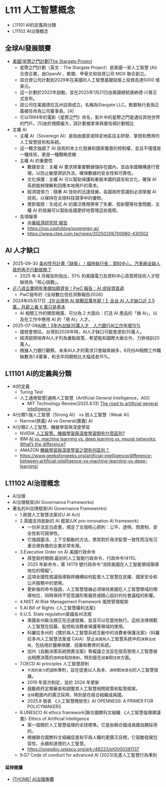 # L111 人工智慧概念
- L11101 AI的定義與分類
- L11102 AI治理概念

## 全球AI發展競賽
- [美國|星際之門計劃|The Stargate Project](https://zh.wikipedia.org/zh-tw/%E6%98%9F%E9%99%85%E4%B9%8B%E9%97%A8%E8%AE%A1%E5%88%92)
  - 星際之門計劃（英文：The Stargate Project）是美國一家人工智慧 (AI) 合資企業，由OpenAI 、軟銀、甲骨文和投資公司 MGX 聯合創立。
  - 該合資公司計劃到2029年在美國的人工智慧基礎設施上投資高達5000 億美元。
  - 這一計劃於2022年啟動，並在2025年1月21日由美國總統唐納德·川普正式宣布。
  - 該公司在美國德拉瓦州註冊成立，名稱為Stargate LLC。軟銀執行長孫正義被任命為公司董事長。[4]
  - 它以1994年的電影《星際之門》命名，影片中的星際之門是通往其他世界的門戶。[5]由於規模龐大，該計劃被拿來與曼哈頓計劃相比 
- 主權 AI
  - 主權 AI（Sovereign AI）是指由國家或特定地區自主研發、掌控和應用的人工智慧技術和系統。
  - 這一概念強調了 AI 技術的本土化發展和國家層面的控制權，並且不僅僅是一種技術，更是一種戰略思維
  - 主權 AI 的重要性
    - 數據安全：主權 AI 要求將重要數據儲存在國內，並由本國機構進行管理，以防止敏感資訊外流，確保數據的安全性和可靠性。
    - 文化保護：主權 AI 可以幫助保護和重振本國的語言和文化，確保 AI 系統能夠理解和回應本地用戶的需求。
    - 經濟競爭力：隨著 AI 技術的迅速發展，各國政府意識到必須掌握 AI 技術，以保持在全球科技競爭中的優勢。
    - 應對風險：生成式 AI 的廣泛應用帶來了失業、假新聞等社會問題，主權 AI 的發展可以幫助各國更好地管理這些風險。
  - 各項報導
    - [中華經濟研究院 報告](https://www.bing.com/ck/a?!&&p=e5cb4fb499b1a4bbe8b6c9a8aaad76892e6bfdc6c7831b6b7c60ecdd3fdd265dJmltdHM9MTc1OTM2MzIwMA&ptn=3&ver=2&hsh=4&fclid=116d6d72-2210-6655-20dc-783a230067ce&psq=%e4%b8%bb%e6%ac%8aAI&u=a1aHR0cHM6Ly93d3cuY2llci5lZHUudHcvc2l0ZS9jaWVyL3B1YmxpYy9kYXRhL05PMjE1LTA4NC0wODktJUU1JTlDJThCJUU5JTlBJTlCJUU3JUI2JTkzJUU2JUJGJTlGLSVFNSVCQiU5NiVFNiU5OCU4RSVFOCVCQyU5RCVFNiVCNCVBQSVFNSVCMCU4OSVFNiVCNyVCMy0lRTUlOTAlODQlRTUlOUMlOEIlRTclOTklQkMlRTUlQjElOTUlRTQlQjglQkIlRTYlQUMlOEFBSSVFNyVBRCU5NiVFNyU5NSVBNSVFNSVCMCU4RCVFNiU4OCU5MSVFNSU5QyU4QiVFNyU5QSU4NCVFNSU5NSU5RiVFNyVBNCVCQS5wZGY)
    - https://roo.cash/blog/sovereign-ai/
    - https://www.ctee.com.tw/news/20250206700980-430502

## AI 人才缺口
- 2025-09-30 [美AI登月計畫「缺氧」！福特執行長：資料中心、汽車廠全缺人 政府再不行動就晚了](https://news.cnyes.com/news/id/6172869)
  - 2025 年 4 月報告則指出，51% 的美國電力及資料中心高管將技術人才短缺視為「核心挑戰」。 
- [近八成企業明年準備加碼資安！PwC 報告：AI 成投資首選](https://money.udn.com/money/story/5612/9045742)
  - PwC發布的《全球數位信任洞察報告2026》 
- 2024年05月17日 [【在台灣用 AI 挑戰百萬年薪！】全台 AI 人才缺口近 2.5 萬，月薪上看 6 萬只是基本](https://today.line.me/tw/v3/article/9m9yJJg)
  - AI 相關工作的類型極廣，可分為 2 大面向：打造 AI 產品的「做 AI」，以及在工作中應用 AI 的「用 AI」人才。
- 2025-07-08[AI熱！3年內台缺35萬人才　人力銀行AI工作年增15%](https://www.nownews.com/news/6704443)
  - 國發會預估，台灣到2028年時，AI人才缺口可能會達到35萬人。
  - 經濟部把培育AI人才列為重點政策，希望能和國際大廠合作，力拚培訓20萬人。
  - 根據人力銀行觀察，未來AI人才的需求只會越來越多，6月份AI相關工作職缺數為1.8萬筆，和去年同期相比大幅成長15%。 
## L11101 AI的定義與分類
- AI的定義
  - Turing Test
  - 人工通用智慧|通用人工智慧（Artificial General Intelligence，AGI）
    - MIT Technology Review(2025.8.13) [The road to artificial general intelligence](https://www.technologyreview.com/2025/08/13/1121479/the-road-to-artificial-general-intelligence/) 
- AI分類1:強人工智慧（Strong AI） vs  弱人工智慧（Weak AI）
  - Narrow(狹義) AI vs General(廣義) AI 
- AI分類2:人工智慧、機器學習與深度學習
  - NVIDIA [人工智慧、機器學習與深度學習間有什麼區別?](https://blogs.nvidia.com.tw/blog/whats-difference-artificial-intelligence-machine-learning-deep-learning-ai/)
  - IBM [AI vs. machine learning vs. deep learning vs. neural networks: What’s the difference?](https://www.ibm.com/think/topics/ai-vs-machine-learning-vs-deep-learning-vs-neural-networks)
  - AMAZON [機器學習與深度學習之間有何區別？](https://aws.amazon.com/tw/compare/the-difference-between-machine-learning-and-deep-learning/)
  - https://www.geeksforgeeks.org/artificial-intelligence/difference-between-artificial-intelligence-vs-machine-learning-vs-deep-learning/
## L11102 AI治理概念
- AI治理
- AI治理框架(AI Governance Frameworks)
- 著名的AI治理框架(AI Governance Frameworks)
  - 1.歐盟人工智慧法案(EU AI Act)
  - 2.英國支持創新的 AI 框架(UK pro-innovation AI framework)
    - 一份非法定白皮書，規定了五個核心原則：公平、透明、問責制、安全性和可競爭性。
    - 它強調靈活、上下文驅動的方法，使其對於尋求監管一致性而沒有沉重合規負擔的企業非常有用。
  - 3.Executive Order on AI 美國行政命令
    - 拜登政府期間:最初的人工智能行政命令，行政命令14110。
    - 2025 年新命令，第 14179 號行政命令“消除美國在人工智能領域領導地位的障礙”。
    - 這項全國性倡議指導聯邦機構如何監督人工智慧在民權、國家安全和公共服務中的使用。
    - 更新後的命令強調，人工智慧發展必須保持美國在人工智慧領域的領導地位，同時保持不受意識形態偏見或精心設計的社會議程的影響。
  - 4.NIST AI Risk Management Framework 風險管理框架
  - 5.AI Bill of Rights《人工智慧權利法案》
  - 6.U.S. State regulation美國各州法規
    - 美國各州級法規正在迅速發展，並且可以在當地執行。這些法律規範人工智慧在招募、監控和消費者保護等領域的使用。
    - 科羅拉多州的《關於與人工智慧系統互動中的消費者保護法案》（科羅拉多州人工智慧法案或 CAIA）禁止`高風險`人工智慧系統中的`演算法歧視`，包括用於醫療保健、招募和教育的系統。
    - 加州《自動決策系統問責法案》等擬議立法旨在提高使用人工智慧做出相應決策的`透明度`和`問責制`，特別是在`就業`和`住房`方面。 
  - 7.OECD AI principles 人工智慧原則
    - `不具約束力`的`國際`準則，旨在促進以人為本、`透明`和`負責任`的人工智慧發展。
    - 2019 年首次制定，並於 2024 年更新
    - 鼓勵政府定期審查和調整其人工智慧相關政策和監管框架。
    - `全球`範圍內的廣泛採用，特別是在經合組織成員國。
    - 2025.8 發表 《人工智慧開放性》AI OPENNESS: A PRIMER FOR  POLICYMAKERS
  - 8.UNESCO AI ethics framework|聯合國教科文組織 《人工智慧倫理建議書》Ethics of Artificial Intelligence
    - 第一個關於人工智慧倫理的全球標準。它是由聯合國成員國自願採用的。
    - 根據聯合國教科文組織促進和平與人權的更廣泛目標，它鼓勵發展包容性、永續和道德的人工智慧。
    - https://unesdoc.unesco.org/ark:/48223/pf0000381137
  - 9.G7 Code of conduct for advanced AI (2023)先進人工智慧行為準則

#### 延伸閱讀
- [ITHOME| AI治理專欄](https://www.ithome.com.tw/tags/ai%E6%B2%BB%E7%90%86)
